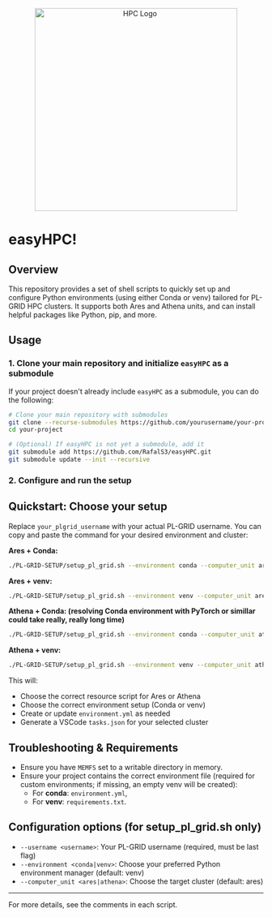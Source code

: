 <p align="center">
  <img src="https://github.com/user-attachments/assets/aca97635-c3ce-4e95-8535-92a65a7ef0eb" alt="HPC Logo" width="400" />
</p>

# easyHPC!
## Overview

This repository provides a set of shell scripts to quickly set up and configure Python environments (using either Conda or venv) tailored for PL-GRID HPC clusters. It supports both Ares and Athena units, and can install helpful packages like Python, pip, and more.

## Usage

### 1. Clone your main repository and initialize `easyHPC` as a submodule

If your project doesn't already include `easyHPC` as a submodule, you can do the following:

```bash
# Clone your main repository with submodules
git clone --recurse-submodules https://github.com/yourusername/your-project.git
cd your-project

# (Optional) If easyHPC is not yet a submodule, add it
git submodule add https://github.com/RafalS3/easyHPC.git
git submodule update --init --recursive
```

### 2. Configure and run the setup


## Quickstart: Choose your setup

Replace `your_plgrid_username` with your actual PL-GRID username. You can copy and paste the command for your desired environment and cluster:

**Ares + Conda:**
```bash
./PL-GRID-SETUP/setup_pl_grid.sh --environment conda --computer_unit ares --username <your_plgrid_username>
```

**Ares + venv:**
```bash
./PL-GRID-SETUP/setup_pl_grid.sh --environment venv --computer_unit ares --username <your_plgrid_username>
```

**Athena + Conda: (resolving Conda environment with PyTorch or simillar could take really, really long time)**
```bash
./PL-GRID-SETUP/setup_pl_grid.sh --environment conda --computer_unit athena --username <your_plgrid_username>
```

**Athena + venv:**
```bash
./PL-GRID-SETUP/setup_pl_grid.sh --environment venv --computer_unit athena --username <your_plgrid_username>
```

This will:
- Choose the correct resource script for Ares or Athena
- Choose the correct environment setup (Conda or venv)
- Create or update `environment.yml` as needed
- Generate a VSCode `tasks.json` for your selected cluster

## Troubleshooting & Requirements

- Ensure you have `MEMFS` set to a writable directory in memory.
- Ensure your project contains the correct environment file (required for custom environments; if missing, an empty venv will be created):
  - For **conda**: `environment.yml`,
  - For **venv**: `requirements.txt`.

## Configuration options (for setup_pl_grid.sh only)

- `--username <username>`: Your PL-GRID username (required, must be last flag)
- `--environment <conda|venv>`: Choose your preferred Python environment manager (default: venv)
- `--computer_unit <ares|athena>`: Choose the target cluster (default: ares)

---
For more details, see the comments in each script.
